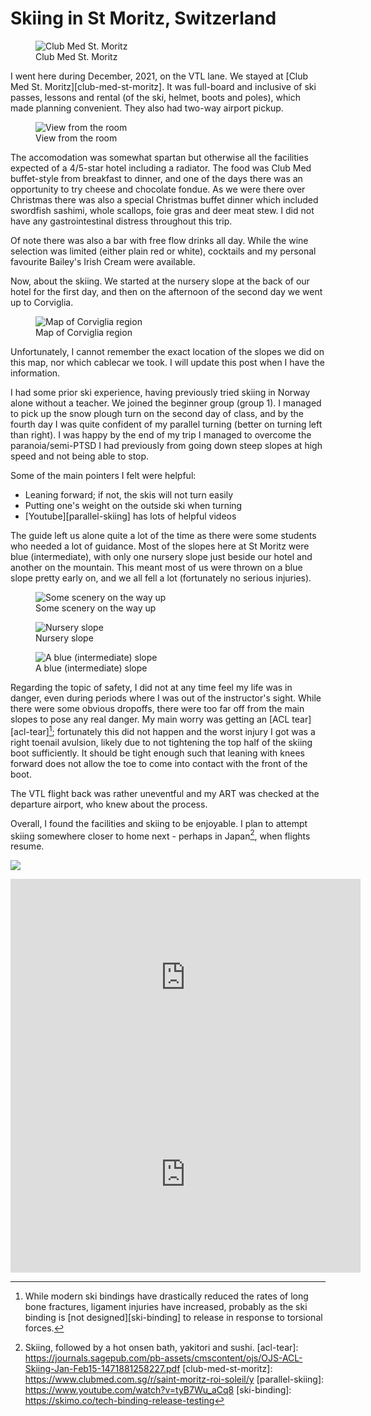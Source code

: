 # Skiing in St Moritz, Switzerland

<figure>
  <img src="/static/images/2021-12-25/resort.jpg" alt="Club Med St. Moritz" loading="lazy"/>
  <figcaption>Club Med St. Moritz</figcaption>
</figure>

I went here during December, 2021, on the VTL lane. We stayed at [Club Med St. Moritz][club-med-st-moritz]. It was full-board and inclusive of ski passes, lessons and rental (of the ski, helmet, boots and poles), which made planning convenient. They also had two-way airport pickup.

<figure>
  <img src="/static/images/2021-12-25/room-view.jpg" alt="View from the room" loading="lazy"/>
  <figcaption>View from the room</figcaption>
</figure>

The accomodation was somewhat spartan but otherwise all the facilities expected of a 4/5-star hotel including a radiator. The food was Club Med buffet-style from breakfast to dinner, and one of the days there was an opportunity to try cheese and chocolate fondue. As we were there over Christmas there was also a special Christmas buffet dinner which included swordfish sashimi, whole scallops, foie gras and deer meat stew. I did not have any gastrointestinal distress throughout this trip.

Of note there was also a bar with free flow drinks all day. While the wine selection was limited (either plain red or white), cocktails and my personal favourite Bailey's Irish Cream were available.

Now, about the skiing. We started at the nursery slope at the back of our hotel for the first day, and then on the afternoon of the second day we went up to Corviglia.

<figure>
  <img src="/static/images/2021-12-25/map.jpg" alt="Map of Corviglia region" loading="lazy"/>
  <figcaption>Map of Corviglia region</figcaption>
</figure>

Unfortunately, I cannot remember the exact location of the slopes we did on this map, nor which cablecar we took. I will update this post when I have the information.

I had some prior ski experience, having previously tried skiing in Norway alone without a teacher. We joined the beginner group (group 1). I managed to pick up the snow plough turn on the second day of class, and by the fourth day I was quite confident of my parallel turning (better on turning left than right). I was happy by the end of my trip I managed to overcome the paranoia/semi-PTSD I had previously from going down steep slopes at high speed and not being able to stop.

Some of the main pointers I felt were helpful:

- Leaning forward; if not, the skis will not turn easily
- Putting one's weight on the outside ski when turning
- [Youtube][parallel-skiing] has lots of helpful videos

The guide left us alone quite a lot of the time as there were some students who needed a lot of guidance. Most of the slopes here at St Moritz were blue (intermediate), with only one nursery slope just beside our hotel and another on the mountain. This meant most of us were thrown on a blue slope pretty early on, and we all fell a lot (fortunately no serious injuries).

<figure>
  <img src="/static/images/2021-12-25/scenery.jpg" alt="Some scenery on the way up" loading="lazy"/>
  <figcaption>Some scenery on the way up</figcaption>
</figure>

<figure>
  <img src="/static/images/2021-12-25/slope2.jpg" alt="Nursery slope" loading="lazy"/>
  <figcaption>Nursery slope</figcaption>
</figure>

<figure>
  <img src="/static/images/2021-12-25/slope.jpg" alt="A blue (intermediate) slope" loading="lazy"/>
  <figcaption>A blue (intermediate) slope</figcaption>
</figure>

Regarding the topic of safety, I did not at any time feel my life was in danger, even during periods where I was out of the instructor's sight. While there were some obvious dropoffs, there were too far off from the main slopes to pose any real danger. My main worry was getting an [ACL tear][acl-tear][^acl-tear]; fortunately this did not happen and the worst injury I got was a right toenail avulsion, likely due to not tightening the top half of the skiing boot sufficiently. It should be tight enough such that leaning with knees forward does not allow the toe to come into contact with the front of the boot.

The VTL flight back was rather uneventful and my ART was checked at the departure airport, who knew about the process.

Overall, I found the facilities and skiing to be enjoyable. I plan to attempt skiing somewhere closer to home next - perhaps in Japan[^japan], when flights resume.

![](../static/images/2021-12-25/myself.jpg)

<iframe width="560" height="315" src="https://www.youtube-nocookie.com/embed/jf9H_3SalP0" title="YouTube video player" frameborder="0" allow="accelerometer; autoplay; clipboard-write; encrypted-media; gyroscope; picture-in-picture" allowfullscreen></iframe>

<iframe width="560" height="315" src="https://www.youtube-nocookie.com/embed/_pkFf-GW4pY" title="YouTube video player" frameborder="0" allow="accelerometer; autoplay; clipboard-write; encrypted-media; gyroscope; picture-in-picture" allowfullscreen></iframe>

[^acl-tear]: While modern ski bindings have drastically reduced the rates of long bone fractures, ligament injuries have increased, probably as the ski binding is [not designed][ski-binding] to release in response to torsional forces.
[^japan]: Skiing, followed by a hot onsen bath, yakitori and sushi.
[acl-tear]: https://journals.sagepub.com/pb-assets/cmscontent/ojs/OJS-ACL-Skiing-Jan-Feb15-1471881258227.pdf
[club-med-st-moritz]: https://www.clubmed.com.sg/r/saint-moritz-roi-soleil/y
[parallel-skiing]: https://www.youtube.com/watch?v=tyB7Wu_aCq8
[ski-binding]: https://skimo.co/tech-binding-release-testing